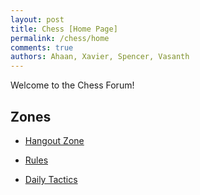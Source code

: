 ```yaml
---
layout: post
title: Chess [Home Page]
permalink: /chess/home
comments: true
authors: Ahaan, Xavier, Spencer, Vasanth
---
```


Welcome to the Chess Forum!

## Zones
- <a href="{{site.baseurl}}/chess/hangout">Hangout Zone</a>

- <a href="{{site.baseurl}}/chess/rules">Rules</a>

- <a href="{{site.baseurl}}/chess/rules">Daily Tactics</a>

